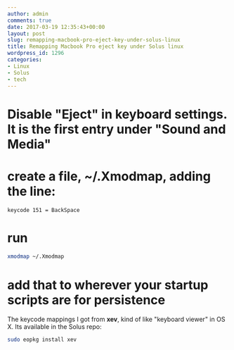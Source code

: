```yaml
---
author: admin
comments: true
date: 2017-03-19 12:35:43+00:00
layout: post
slug: remapping-macbook-pro-eject-key-under-solus-linux
title: Remapping Macbook Pro eject key under Solus linux
wordpress_id: 1296
categories:
- Linux
- Solus
- tech
---
```


# Disable "Eject" in keyboard settings. It is the first entry under "Sound and Media"
# create a file, **~/.Xmodmap**, adding the line:

`keycode 151 = BackSpace`

# run 
```bash
xmodmap ~/.Xmodmap
```

# add that to wherever your startup scripts are for persistence

The keycode mappings I got from **xev**, kind of like "keyboard viewer" in OS X. Its available in the Solus repo:

```bash
sudo eopkg install xev
```
